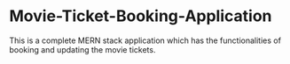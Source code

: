 # Movie-Ticket-Booking-Application
This is a complete MERN stack application which has the functionalities of booking and updating the movie tickets.
